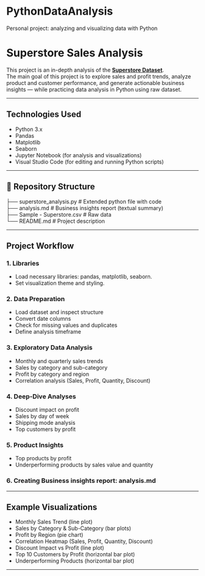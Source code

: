 # PythonDataAnalysis
Personal project: analyzing and visualizing data with Python
# Superstore Sales Analysis

This project is an in-depth analysis of the **[Superstore Dataset](https://www.kaggle.com/datasets/vivek468/superstore-dataset-final)**.  
The main goal of this project is to explore sales and profit trends, analyze product and customer performance, and generate actionable business insights — while practicing data analysis in Python using raw dataset.

---

## Technologies Used
- Python 3.x  
- Pandas  
- Matplotlib  
- Seaborn  
- Jupyter Notebook (for analysis and visualizations)  
- Visual Studio Code (for editing and running Python scripts)

---

## 📂 Repository Structure
├── superstore_analysis.py # Extended python file with code      
├── analysis.md # Business insights report (textual summary)      
├── Sample - Superstore.csv # Raw data      
└── README.md # Project description      

---

##  Project Workflow
### 1. Libraries
- Load necessary libraries: pandas, matplotlib, seaborn.
- Set visualization theme and styling.
  
### 2. Data Preparation
- Load dataset and inspect structure
- Convert date columns 
- Check for missing values and duplicates
- Define analysis timeframe

### 3. Exploratory Data Analysis
- Monthly and quarterly sales trends  
- Sales by category and sub-category  
- Profit by category and region  
- Correlation analysis (Sales, Profit, Quantity, Discount)  

### 4. Deep-Dive Analyses
- Discount impact on profit  
- Sales by day of week  
- Shipping mode analysis  
- Top customers by profit  

### 5. Product Insights
- Top products by profit  
- Underperforming products by sales value and quantity  

### 6. Creating Business insights report: analysis.md

---

## Example Visualizations
- Monthly Sales Trend (line plot)  
- Sales by Category & Sub-Category (bar plots)  
- Profit by Region (pie chart)  
- Correlation Heatmap (Sales, Profit, Quantity, Discount)  
- Discount Impact vs Profit (line plot)  
- Top 10 Customers by Profit (horizontal bar plot)  
- Underperforming Products (horizontal bar plot)  

---
